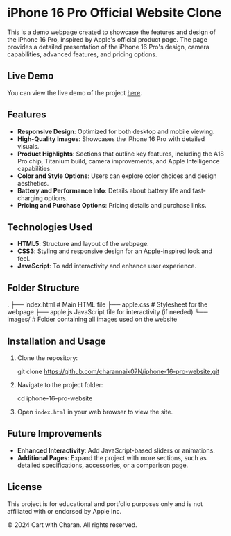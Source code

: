 # iPhone 16 Pro Official Website Clone

This is a demo webpage created to showcase the features and design of the iPhone 16 Pro, inspired by Apple's official product page. The page provides a detailed presentation of the iPhone 16 Pro's design, camera capabilities, advanced features, and pricing options.

## Live Demo
You can view the live demo of the project [here](#).

## Features

- **Responsive Design**: Optimized for both desktop and mobile viewing.
- **High-Quality Images**: Showcases the iPhone 16 Pro with detailed visuals.
- **Product Highlights**: Sections that outline key features, including the A18 Pro chip, Titanium build, camera improvements, and Apple Intelligence capabilities.
- **Color and Style Options**: Users can explore color choices and design aesthetics.
- **Battery and Performance Info**: Details about battery life and fast-charging options.
- **Pricing and Purchase Options**: Pricing details and purchase links.

## Technologies Used

- **HTML5**: Structure and layout of the webpage.
- **CSS3**: Styling and responsive design for an Apple-inspired look and feel.
- **JavaScript**: To add interactivity and enhance user experience.

## Folder Structure

. ├── index.html # Main HTML file
 ├── apple.css # Stylesheet for the webpage
 ├── apple.js 
JavaScript file for interactivity (if needed) 
└── images/ # Folder containing all images used on the website



## Installation and Usage

1. Clone the repository:
   
    git clone https://github.com/charannaik07N/iphone-16-pro-website.git
    

2. Navigate to the project folder:
   
    cd iphone-16-pro-website


3. Open `index.html` in your web browser to view the site.

## Future Improvements

- **Enhanced Interactivity**: Add JavaScript-based sliders or animations.
- **Additional Pages**: Expand the project with more sections, such as detailed specifications, accessories, or a comparison page.

## License

This project is for educational and portfolio purposes only and is not affiliated with or endorsed by Apple Inc.



&copy; 2024 Cart with Charan. All rights reserved.

